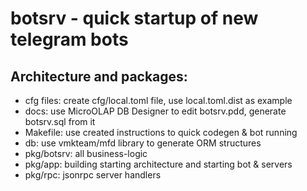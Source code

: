 # botsrv - quick startup of new telegram bots

## Architecture and packages:
- cfg files: create cfg/local.toml file, use local.toml.dist as example
- docs: use MicroOLAP DB Designer to edit botsrv.pdd, generate botsrv.sql from it
- Makefile: use created instructions to quick codegen & bot running
- db: use vmkteam/mfd library to generate ORM structures
- pkg/botsrv: all business-logic
- pkg/app: building starting architecture and starting bot & servers
- pkg/rpc: jsonrpc server handlers
